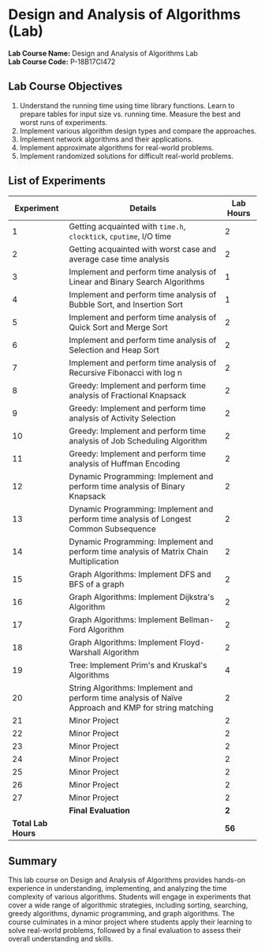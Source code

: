 # Design and Analysis of Algorithms (Lab)

**Lab Course Name:** Design and Analysis of Algorithms Lab  
**Lab Course Code:** P-18B17CI472

## Lab Course Objectives
1. Understand the running time using time library functions. Learn to prepare tables for input size vs. running time. Measure the best and worst runs of experiments.
2. Implement various algorithm design types and compare the approaches.
3. Implement network algorithms and their applications.
4. Implement approximate algorithms for real-world problems.
5. Implement randomized solutions for difficult real-world problems.

## List of Experiments

| Experiment | Details | Lab Hours |
|------------|---------|-----------|
| 1          | Getting acquainted with `time.h`, `clocktick`, `cputime`, I/O time | 2         |
| 2          | Getting acquainted with worst case and average case time analysis   | 2         |
| 3          | Implement and perform time analysis of Linear and Binary Search Algorithms | 1         |
| 4          | Implement and perform time analysis of Bubble Sort, and Insertion Sort | 1         |
| 5          | Implement and perform time analysis of Quick Sort and Merge Sort | 2         |
| 6          | Implement and perform time analysis of Selection and Heap Sort | 2         |
| 7          | Implement and perform time analysis of Recursive Fibonacci with log n | 2         |
| 8          | Greedy: Implement and perform time analysis of Fractional Knapsack | 2         |
| 9          | Greedy: Implement and perform time analysis of Activity Selection | 2         |
| 10         | Greedy: Implement and perform time analysis of Job Scheduling Algorithm | 2         |
| 11         | Greedy: Implement and perform time analysis of Huffman Encoding | 2         |
| 12         | Dynamic Programming: Implement and perform time analysis of Binary Knapsack | 2         |
| 13         | Dynamic Programming: Implement and perform time analysis of Longest Common Subsequence | 2         |
| 14         | Dynamic Programming: Implement and perform time analysis of Matrix Chain Multiplication | 2         |
| 15         | Graph Algorithms: Implement DFS and BFS of a graph | 2         |
| 16         | Graph Algorithms: Implement Dijkstra's Algorithm | 2         |
| 17         | Graph Algorithms: Implement Bellman-Ford Algorithm | 2         |
| 18         | Graph Algorithms: Implement Floyd-Warshall Algorithm | 2         |
| 19         | Tree: Implement Prim's and Kruskal's Algorithms | 4         |
| 20         | String Algorithms: Implement and perform time analysis of Naïve Approach and KMP for string matching | 2         |
| 21         | Minor Project | 2         |
| 22         | Minor Project | 2         |
| 23         | Minor Project | 2         |
| 24         | Minor Project | 2         |
| 25         | Minor Project | 2         |
| 26         | Minor Project | 2         |
| 27         | Minor Project | 2         |
|            | **Final Evaluation** | **2** |
| **Total Lab Hours** | | **56** |

## Summary

This lab course on Design and Analysis of Algorithms provides hands-on experience in understanding, implementing, and analyzing the time complexity of various algorithms. Students will engage in experiments that cover a wide range of algorithmic strategies, including sorting, searching, greedy algorithms, dynamic programming, and graph algorithms. The course culminates in a minor project where students apply their learning to solve real-world problems, followed by a final evaluation to assess their overall understanding and skills.
